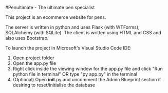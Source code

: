 #Penultimate - The ultimate pen specialist

This project is an ecommerce website for pens.

The server is written in python and uses Flask (with WTForms), SQLAlchemy (with SQLite).
The client is written using HTML and CSS and also uses Bootstrap.

To launch the project in Microsoft's Visual Studio Code IDE:
1. Open project folder
2. Open the app.py file
3. Right click inside the viewing window for the app.py file 
   and click "Run python file in terminal"
	OR
   type "py app.py" in the terminal
4. (Optional) Open __init__.py and uncomment the Admin Blueprint section if desiring to 
   reset/initialise the database